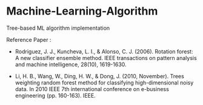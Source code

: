 # Machine-Learning-Algorithm
Tree-based ML algorithm implementation

Reference Paper :  
* Rodriguez, J. J., Kuncheva, L. I., & Alonso, C. J. (2006). Rotation forest: A new classifier ensemble method. IEEE transactions on pattern analysis and machine intelligence, 28(10), 1619-1630.

* Li, H. B., Wang, W., Ding, H. W., & Dong, J. (2010, November). Trees weighting random forest method for classifying high-dimensional noisy data. In 2010 IEEE 7th international conference on e-business engineering (pp. 160-163). IEEE.

